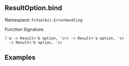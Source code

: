 ## ResultOption.bind

Namespace: `FsToolkit.ErrorHandling`

Function Signature:

```
('a -> Result<'b option, 'c>) -> Result<'a option, 'c> 
  -> Result<'b option, 'c>
```

## Examples